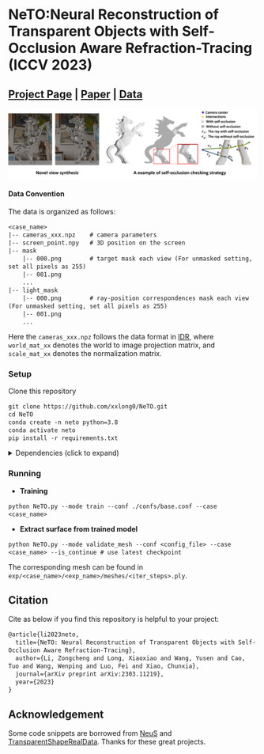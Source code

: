 

# NeTO:Neural Reconstruction of Transparent Objects with Self-Occlusion Aware Refraction-Tracing (ICCV 2023)

## [Project Page](https://www.xxlong.site/NeTO/) | [Paper](https://arxiv.org/pdf/2303.11219.pdf) | [Data](https://drive.google.com/drive/folders/1gSLI58O8FRN_Dq_Zjv6z3W2jfvqnE7Jo?usp=drive_link)

<!-- we will release the code soon. -->

![](./docs/images/teaser.png)

<!-- ## Introduction
   We present a novel method, called NeTO, for capturing 3D geometry of solid transparent objects from 2D images via volume rendering.  Reconstructing transparent objects is a very challenging task, which is ill-suited for general-purpose reconstruction techniques due to the specular light transport phenomena.
    Although existing refraction-tracing based methods, designed specially for this task, achieve impressive results, they still suffer from unstable optimization and loss of fine details, since the explicit surface representation they adopted is difficult to be optimized, and the self-occlusion problem is ignored for refraction-tracing.
    In this paper, we propose to leverage implicit Signed Distance Function (SDF) as surface representation, and optimize the SDF field via volume rendering with a self-occlusion aware refractive ray tracing. 
    The implicit representation enables our method to be capable of reconstructing high-quality reconstruction even with a limited set of images, and the self-occlusion aware strategy makes it possible for our method to accurately reconstruct the self-occluded regions. 
    Experiments show that our method achieves faithful reconstruction results and outperforms prior works by a large margin. -->


#### Data Convention
The data is organized as follows:

```
<case_name>
|-- cameras_xxx.npz    # camera parameters
|-- screen_point.npy   # 3D position on the screen 
|-- mask
    |-- 000.png        # target mask each view (For unmasked setting, set all pixels as 255)
    |-- 001.png
    ...
|-- light_mask
    |-- 000.png        # ray-position correspondences mask each view (For unmasked setting, set all pixels as 255)
    |-- 001.png
    ...  
```

Here the `cameras_xxx.npz` follows the data format in [IDR](https://github.com/lioryariv/idr/blob/main/DATA_CONVENTION.md), where `world_mat_xx` denotes the world to image projection matrix, and `scale_mat_xx` denotes the normalization matrix.


### Setup

Clone this repository
```shell
git clone https://github.com/xxlong0/NeTO.git
cd NeTO
conda create -n neto python=3.8
conda activate neto
pip install -r requirements.txt
```

<details>
  <summary> Dependencies (click to expand) </summary>

  - torch==1.8.0
  - opencv_python==4.5.2.52
  - trimesh==3.9.8 
  - numpy==1.19.2
  - pyhocon==0.3.57
  - icecream==2.1.0
  - tqdm==4.50.2
  - scipy==1.7.0
  - PyMCubes==0.1.2

</details>

### Running
- **Training**

```shell
python NeTO.py --mode train --conf ./confs/base.conf --case <case_name>
```

- **Extract surface from trained model** 

```shell
python NeTO.py --mode validate_mesh --conf <config_file> --case <case_name> --is_continue # use latest checkpoint
```

The corresponding mesh can be found in `exp/<case_name>/<exp_name>/meshes/<iter_steps>.ply`.


## Citation

Cite as below if you find this repository is helpful to your project:

```
@article{li2023neto,
  title={NeTO: Neural Reconstruction of Transparent Objects with Self-Occlusion Aware Refraction-Tracing},
  author={Li, Zongcheng and Long, Xiaoxiao and Wang, Yusen and Cao, Tuo and Wang, Wenping and Luo, Fei and Xiao, Chunxia},
  journal={arXiv preprint arXiv:2303.11219},
  year={2023}
}
```

## Acknowledgement

Some code snippets are borrowed from [NeuS](https://github.com/Totoro97/NeuS.git) and [TransparentShapeRealData](https://github.com/yuyingyeh/TransparentShapeRealData.git). Thanks for these great projects.
